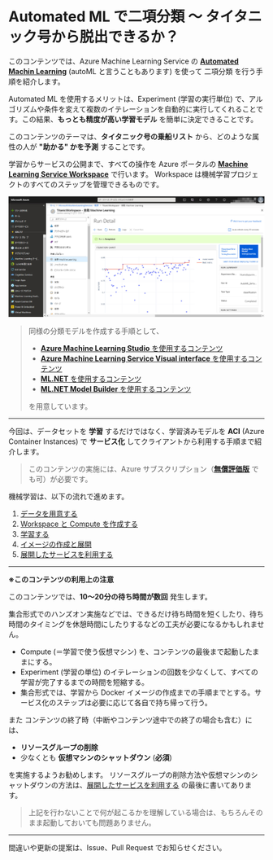 # Automated ML で二項分類 ～ タイタニック号から脱出できるか？

このコンテンツでは、Azure Machine Learning Service の [**Automated Machin Learning**](https://docs.microsoft.com/ja-jp/dotnet/machine-learning/) (autoML と言うこともあります) を使って 二項分類 を行う手順を紹介します。

Automated ML を使用するメリットは、Experiment (学習の実行単位) で、アルゴリズムや条件を変えて複数のイテレーションを自動的に実行してくれることです。この結果、**もっとも精度が高い学習モデル** を簡単に決定できることです。

このコンテンツのテーマは、**タイタニック号の乗船リスト** から、どのような属性の人が **"助かる" かを予測** することです。

学習からサービスの公開まで、すべての操作を Azure ポータルの [**Machine Learning Service Workspace**](https://docs.microsoft.com/ja-jp/azure/machine-learning/service/) で行います。
Workspace は機械学習プロジェクトのすべてのステップを管理できるものです。

![Workspace](./images/automl_portal.jpg)

> 同様の分類モデルを作成する手順として、
>
> - [**Azure Machine Learning Studio** を使用するコンテンツ](https://github.com/seosoft/Titanic_MachineLearningStudio)
> - [**Azure Machine Learning Service Visual interface** を使用するコンテンツ](https://github.com/seosoft/Titanic_MLServiceVisualInterface)
> - [**ML.NET** を使用するコンテンツ](https://github.com/seosoft/Titanic_MLNet)
> - [**ML.NET Model Builder** を使用するコンテンツ](https://github.com/seosoft/Titanic_MLNetModelBuilder)
>
> を用意しています。  

---

今回は、データセットを **学習** するだけではなく、学習済みモデルを **ACI** (Azure Container Instances) で **サービス化** してクライアントから利用する手順まで紹介します。

> このコンテンツの実施には、Azure サブスクリプション（[**無償評価版**](https://azure.microsoft.com/ja-jp/free/) でも可）が必要です。

機械学習は、以下の流れで進めます。

1. [データを用意する](./01_preparedata.md)
2. [Workspace と Compute を作成する](02_createworkspace.md)
3. [学習する](./03_runexperiment.md)
4. [イメージの作成と展開](./04_createimage_deploy.md)
5. [展開したサービスを利用する](./05_requestservice.md)

---

**※このコンテンツの利用上の注意**

このコンテンツでは、**10～20分の待ち時間が数回** 発生します。

集合形式でのハンズオン実施などでは、できるだけ待ち時間を短くしたり、待ち時間のタイミングを休憩時間にしたりするなどの工夫が必要になるかもしれません。

- Compute (＝学習で使う仮想マシン) を、コンテンツの最後まで起動したままにする。
- Experiment (学習の単位) のイテレーションの回数を少なくして、すべての学習が完了するまでの時間を短縮する。
- 集合形式では、学習から Docker イメージの作成までの手順までとする。サービス化のステップは必要に応じて各自で持ち帰って行う。

また コンテンツの終了時（中断やコンテンツ途中での終了の場合も含む）には、

- **リソースグループの削除**
- 少なくとも **仮想マシンのシャットダウン** (**必須**)

を実施するようお勧めします。
リソースグループの削除方法や仮想マシンのシャットダウンの方法は、[展開したサービスを利用する](./05_requestservice.md) の最後に書いてあります。

> 上記を行わないことで何が起こるかを理解している場合は、もちろんそのまま起動しておいても問題ありません。

---

間違いや更新の提案は、Issue、Pull Request でお知らせください。
